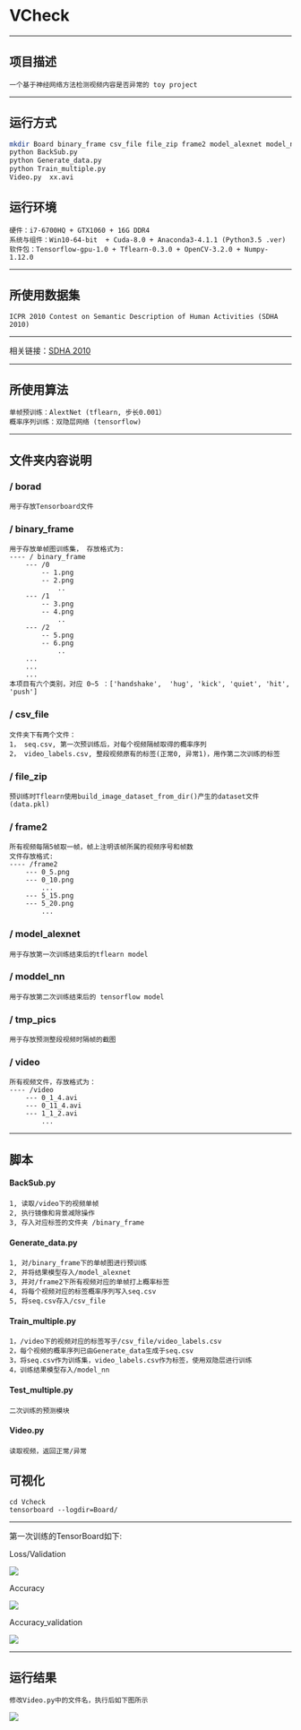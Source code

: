 # VCheck
***
## 项目描述
```
一个基于神经网络方法检测视频内容是否异常的 toy project
```
***
## 运行方式
```bash
mkdir Board binary_frame csv_file file_zip frame2 model_alexnet model_nn tmp_pics video
python BackSub.py
python Generate_data.py
python Train_multiple.py
Video.py  xx.avi
```
## 运行环境
```
硬件：i7-6700HQ + GTX1060 + 16G DDR4
系统与组件：Win10-64-bit  + Cuda-8.0 + Anaconda3-4.1.1 (Python3.5 .ver)
软件包：Tensorflow-gpu-1.0 + Tflearn-0.3.0 + OpenCV-3.2.0 + Numpy-1.12.0
```
***
## 所使用数据集
```
ICPR 2010 Contest on Semantic Description of Human Activities (SDHA 2010)
```
***
相关链接：[SDHA 2010](http://cvrc.ece.utexas.edu/SDHA2010/Human_Interaction.html)
***

## 所使用算法
```
单帧预训练：AlextNet (tflearn, 步长0.001）
概率序列训练：双隐层网络 (tensorflow)
```
***
## 文件夹内容说明
### / borad
```
用于存放Tensorboard文件
```
### / binary_frame
```
用于存放单帧图训练集， 存放格式为:
---- / binary_frame
    --- /0
        -- 1.png
        -- 2.png
            ..
    --- /1
        -- 3.png
        -- 4.png
            ..
    --- /2
        -- 5.png
        -- 6.png
            ..
    ...
    ...
    ...
本项目有六个类别，对应 0~5 ：['handshake',  'hug', 'kick', 'quiet', 'hit', 'push']
```
### / csv_file
```
文件夹下有两个文件：
1， seq.csv, 第一次预训练后，对每个视频隔帧取得的概率序列
2， video_labels.csv, 整段视频原有的标签(正常0, 异常1)，用作第二次训练的标签
```
### / file_zip
```
预训练时Tflearn使用build_image_dataset_from_dir()产生的dataset文件(data.pkl)
```

### / frame2
```
所有视频每隔5帧取一帧，帧上注明该帧所属的视频序号和帧数
文件存放格式:
---- /frame2
    --- 0_5.png
    --- 0_10.png
        ...
    --- 5_15.png
    --- 5_20.png
        ...
```
### / model_alexnet
```
用于存放第一次训练结束后的tflearn model
```
### / moddel_nn
```
用于存放第二次训练结束后的 tensorflow model
```
### / tmp_pics
```
用于存放预测整段视频时隔帧的截图
```
### / video
```
所有视频文件，存放格式为：
---- /video
    --- 0_1_4.avi
    --- 0_11_4.avi
    --- 1_1_2.avi
        ...
```
***
## 脚本
#### BackSub.py
```
1, 读取/video下的视频单帧
2, 执行镜像和背景减除操作
3, 存入对应标签的文件夹 /binary_frame
```
#### Generate_data.py
```
1, 对/binary_frame下的单帧图进行预训练
2, 并将结果模型存入/model_alexnet
3, 并对/frame2下所有视频对应的单帧打上概率标签
4, 将每个视频对应的标签概率序列写入seq.csv
5, 将seq.csv存入/csv_file
```
#### Train_multiple.py
```
1，/video下的视频对应的标签写于/csv_file/video_labels.csv
2，每个视频的概率序列已由Generate_data生成于seq.csv
3，将seq.csv作为训练集，video_labels.csv作为标签，使用双隐层进行训练
4，训练结果模型存入/model_nn
```

#### Test_multiple.py
```
二次训练的预测模块
```

#### Video.py
```
读取视频，返回正常/异常
```

## 可视化
```
cd Vcheck
tensorboard --logdir=Board/
```
***
第一次训练的TensorBoard如下:

Loss/Validation

![](http://p1.bqimg.com/567571/b2bb5be0fbb3d502.jpg)

Accuracy

![](http://p1.bpimg.com/567571/f45bd2cfbd18f8e3.jpg)

Accuracy_validation

![](http://p1.bpimg.com/567571/6818b0757dc42525.jpg)
***

## 运行结果
```
修改Video.py中的文件名，执行后如下图所示
```

![](http://p1.bpimg.com/567571/f691d915d9780601.png)
